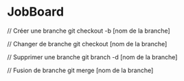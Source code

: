 # JobBoard

// Créer une branche
    git checkout -b [nom de la branche]

// Changer de branche
    git checkout [nom de la branche]

// Supprimer une branche
    git branch -d [nom de la branche]

// Fusion de branche
    git merge [nom de la branche]